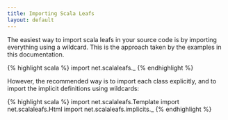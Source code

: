 ```yaml
---
title: Importing Scala Leafs
layout: default
---
```


The easiest way to import scala leafs in your source code is by importing everything using a wildcard. This is the approach taken by the examples in this documentation.

{% highlight scala %}
import net.scalaleafs._
{% endhighlight %}

However, the recommended way is to import each class explicitly, and to import the implicit definitions using wildcards:

{% highlight scala %}
import net.scalaleafs.Template
import net.scalaleafs.Html
import net.scalaleafs.implicits._
{% endhighlight %}
